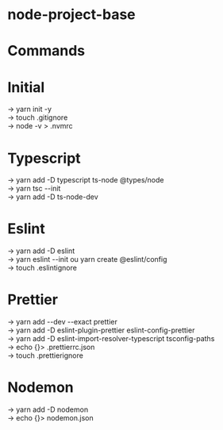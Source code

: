 # node-project-base
# Commands
# Initial
-> yarn init -y <br>
-> touch .gitignore <br>
-> node -v > .nvmrc
# Typescript
-> yarn add -D typescript ts-node @types/node <br>
-> yarn tsc --init <br>
-> yarn add -D ts-node-dev <br>
# Eslint
-> yarn add -D eslint <br>
-> yarn eslint --init ou yarn create @eslint/config <br>
-> touch .eslintignore <br>
# Prettier
-> yarn add --dev --exact prettier <br>
-> yarn add -D eslint-plugin-prettier eslint-config-prettier <br>
-> yarn add -D eslint-import-resolver-typescript tsconfig-paths <br>
-> echo {}> .prettierrc.json <br>
-> touch .prettierignore <br>
# Nodemon
-> yarn add -D nodemon <br>
-> echo {}> nodemon.json <br>